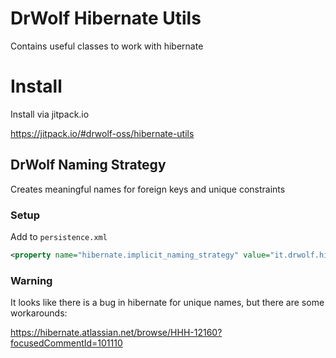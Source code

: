 # DrWolf Hibernate Utils

Contains useful classes to work with hibernate

# Install 

Install via jitpack.io

https://jitpack.io/#drwolf-oss/hibernate-utils

## DrWolf Naming Strategy

Creates meaningful names for foreign keys and unique constraints

### Setup

Add to `persistence.xml`

```xml
<property name="hibernate.implicit_naming_strategy" value="it.drwolf.hibernate.utils.DrWolfNamingStrategy"/>
```
 
### Warning

It looks like there is a bug in hibernate for unique names, but there are some workarounds:

https://hibernate.atlassian.net/browse/HHH-12160?focusedCommentId=101110

